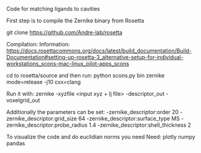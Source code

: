 Code for matching ligands to cavities


First step is to compile the Zernike binary from Rosetta

git clone https://github.com/Andre-lab/rosetta

Compilation:
Information: https://docs.rosettacommons.org/docs/latest/build_documentation/Build-Documentation#setting-up-rosetta-3_alternative-setup-for-individual-workstations_scons-mac-linux_pilot-apps_scons

cd to rosetta/source and then run:
python scons.py bin zernike mode=release -j10 cxx=clang

Run it with:
zernike -xyzfile <input xyz + lj file> -descriptor_out <output file for the descriptors> -voxelgrid_out <output for the voxelgrid file. Is optional but nice to check shape.>

Additionally the parameters can be set:
-zernike_descriptor:order 20 
-zernike_descriptor:grid_size 64
-zernike_descriptor:surface_type MS
-zernike_descriptor:probe_radius 1.4
-zernike_descriptor:shell_thickness 2

To visualize the code and do euclidian norms you need
Need:
plotly
numpy
pandas